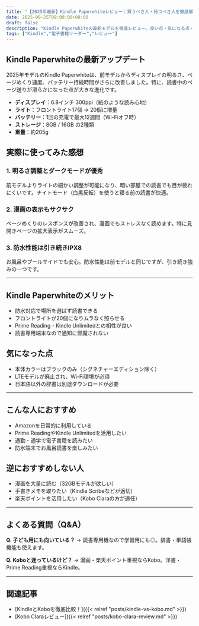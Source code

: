 ```yaml
---
title: "【2025年最新】Kindle Paperwhiteレビュー｜買うべき人・待つべき人を徹底解説"
date: 2025-08-25T09:00:00+09:00
draft: false
description: "Kindle Paperwhiteの最新モデルを徹底レビュー。良い点・気になる点・実際の使い心地を詳しく紹介。"
tags: ["Kindle","電子書籍リーダー","レビュー"]
---
```


## Kindle Paperwhiteの最新アップデート

2025年モデルのKindle Paperwhiteは、前モデルからディスプレイの明るさ、ページめくり速度、バッテリー持続時間がさらに改善しました。特に、読書中のページ送りが滑らかになった点が大きな進化です。

- **ディスプレイ**：6.8インチ 300ppi（紙のような読み心地）
- **ライト**：フロントライト17個 → 20個に増量
- **バッテリー**：1回の充電で最大12週間（Wi-Fiオフ時）
- **ストレージ**：8GB / 16GB の2種類
- **重量**：約205g

## 実際に使ってみた感想

### 1. 明るさ調整とダークモードが優秀
前モデルよりライトの細かい調整が可能になり、暗い部屋での読書でも目が疲れにくいです。ナイトモード（白黒反転）を使うと寝る前の読書が快適。

### 2. 漫画の表示もサクサク
ページめくりのレスポンスが改善され、漫画でもストレスなく読めます。特に見開きページの拡大表示がスムーズ。

### 3. 防水性能は引き続きIPX8
お風呂やプールサイドでも安心。防水性能は前モデルと同じですが、引き続き強みの一つです。

---

## Kindle Paperwhiteのメリット

- 防水対応で場所を選ばず読書できる
- フロントライトが20個になりムラなく照らせる
- Prime Reading・Kindle Unlimitedとの相性が良い
- 読書専用端末なので通知に邪魔されない

## 気になった点

- 本体カラーはブラックのみ（シグネチャーエディション除く）
- LTEモデルが廃止され、Wi-Fi環境が必須
- 日本語以外の辞書は別途ダウンロードが必要

---

## こんな人におすすめ

- Amazonを日常的に利用している
- Prime ReadingやKindle Unlimitedを活用したい
- 通勤・通学で電子書籍を読みたい
- 防水端末でお風呂読書を楽しみたい

## 逆におすすめしない人

- 漫画を大量に読む（32GBモデルが欲しい）
- 手書きメモを取りたい（Kindle Scribeなどが適切）
- 楽天ポイントを活用したい（Kobo Claraの方が適任）

---

## よくある質問（Q&A）

**Q. 子ども用にも向いている？**
→ 読書専用機なので学習用にも◎。辞書・単語帳機能も使えます。

**Q. Koboと迷っているけど？**
→ 漫画・楽天ポイント重視ならKobo。洋書・Prime Reading重視ならKindle。

---

## 関連記事
- [KindleとKoboを徹底比較！]({{< relref "posts/kindle-vs-kobo.md" >}})
- [Kobo Claraレビュー]({{< relref "posts/kobo-clara-review.md" >}})
